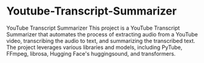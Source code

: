 # Youtube-Transcript-Summarizer
YouTube Transcript Summarizer This project is a YouTube Transcript Summarizer that automates the process of extracting audio from a YouTube video, transcribing the audio to text, and summarizing the transcribed text. The project leverages various libraries and models, including PyTube, FFmpeg, librosa, Hugging Face's huggingsound, and transformers.
